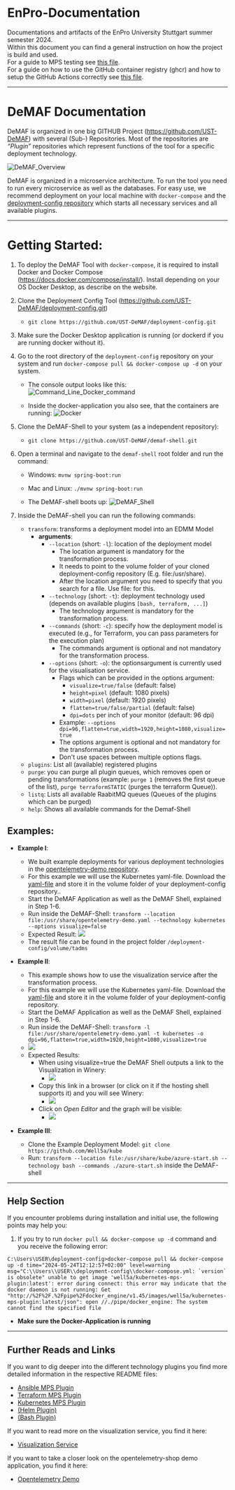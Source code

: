 # EnPro-Documentation
Documentations and artifacts of the EnPro University Stuttgart summer semester 2024.  
Within this document you can find a general instruction on how the project is build and used.  
For a guide to MPS testing see [this file](mps-testing/README.md).  
For a guide on how to use the GitHub container registry (ghcr) and how to setup the GitHub Actions correctly see [this file](ghcr/README.md).

---
# DeMAF Documentation

DeMAF is organized in one big GITHUB Project (https://github.com/UST-DeMAF) with several (Sub-) Repositories. 
Most of the repositories are *“Plugin”* repositories which represent functions of the tool for a specific deployment technology.

![DeMAF_Overview](resources/images/DeMAF_Overview_2.png)

DeMAF is organized in a microservice architecture. To run the tool you need to run every microservice as well as the databases. For easy use, we recommend deployment on your local machine with `docker-compose` and the [deployment-config repository](https://github.com/UST-DeMAF/deployment-config/tree/main) which starts all necessary services and all available plugins.

---

# Getting Started:
1. To deploy the DeMAF Tool with `docker-compose`, it is required to install Docker and Docker Compose (https://docs.docker.com/compose/install/). Install depending on your OS Docker Desktop, as describe on the website.

2. Clone the Deployment Config Tool (https://github.com/UST-DeMAF/deployment-config.git) 
    -	`git clone https://github.com/UST-DeMAF/deployment-config.git`

3. Make sure the Docker Desktop application is running (or dockerd if you are running docker without it).

4. Go to the root directory of the `deployment-config` repository on your system and run `docker-compose pull && docker-compose up -d` on your system.
    - The console output looks like this:
      ![Command_Line_Docker_command](resources/images/docker_compose_pull_docker_compose_compose.jpg)

    - Inside the docker-application you also see, that the containers are running:
      ![Docker](resources/images/docker_container.jpg)

5.	Clone the DeMAF-Shell to your system (as a independent repository):
    - `git clone https://github.com/UST-DeMAF/demaf-shell.git`

6.	Open a terminal and navigate to the `demaf-shell` root folder and run the command: 
    - Windows: `mvnw spring-boot:run`
    - Mac and Linux: `./mvnw spring-boot:run`

    - The DeMAF-shell boots up:
      ![DeMAF_Shell](resources/images/DeMAF_Shell.jpg)
 
7.	Inside the DeMAF-shell you can run the following commands:
    - `transform`: transforms a deployment model into an EDMM Model
      - **arguments**: 
        - `--location` (short: `-l`): location of the deployment model
            -  The location argument is mandatory for the transformation process.
            -  It needs to point to the volume folder of your cloned deployment-config repository (E.g. file:/usr/share).
            -  After the location argument you need to specify that you search for a file. Use file: for this.
        - `--technology` (short: `-t`): deployment technology used (depends on available plugins `[bash, terraform, ...]`)
            -  The technology argument is mandatory for the transformation process.
        - `--commands` (short: `-c`): specify how the deployment model is executed (e.g., for Terraform, you can pass parameters for the execution plan)
            - The commands argument is optional and not mandatory for the transformation process.
        - `--options` (short: `-o`):  the optionsargument is currently used for the visualisation service.
            - Flags which can be provided in the options argument:
              - `visualize=true/false` (default: false)
              - `height=pixel` (default: 1080 pixels)
              - `width=pixel` (default: 1920 pixels)
              - `flatten=true/false/partial` (default: false)
              - `dpi=dots` per inch of your monitor (default: 96 dpi)
            - Example: `--options dpi=96,flatten=true,width=1920,height=1080,visualize=true`
            - The options argument is optional and not mandatory for the transformation process.
            - Don't use spaces between multiple options flags.
    - `plugins`: List all (available) registered plugins
    - `purge`: you can purge all plugin queues, which removes open or pending transformations (example: `purge 1` (removes the first queue of the list), `purge terraformSTATIC` (purges the terraform Queue)).
    - `listq`: Lists all available RaabitMQ queues (Queues of the plugins which can be purged)
    - `help`: Shows all available commands for the Demaf-Shell
## Examples:
* **Example I**:
    * We built example deployments for various deployment technologies in the [opentelemetry-demo repository](https://github.com/UST-DeMAF/opentelemetry-demo/tree/main).
    * For this example we will use the Kubernetes yaml-file. Download the [yaml-file](https://github.com/UST-DeMAF/opentelemetry-demo/blob/main/kubernetes/opentelemetry-demo.yaml) and store it in the volume folder of your deployment-config repository..
    * Start the DeMAF Application as well as the DeMAF Shell, explained in Step 1-6.
    * Run inside the DeMAF-Shell: ```transform --location file:/usr/share/opentelemetry-demo.yaml --technology kubernetes --options visualize=false```
    * Expected Result:
      ![](resources/images/result_ex1.png)
    * The result file can be found in the project folder `/deployment-config/volume/tadms`
    
 * **Example II**:
     * This example shows how to use the visualization service after the transformation process.
     * For this example we will use the Kubernetes yaml-file. Download the [yaml-file](https://github.com/UST-DeMAF/opentelemetry-demo/blob/main/kubernetes/opentelemetry-demo.yaml) and store it in the volume folder of your deployment-config repository.
     * Start the DeMAF Application as well as the DeMAF Shell, explained in Step 1-6.
     * Run inside the DeMAF-Shell: ```transform -l file:/usr/share/opentelemetry-demo.yaml -t kubernetes -o dpi=96,flatten=true,width=1920,height=1080,visualize=true```
     * ![](resources/images/demaf_vis.png)
     * Expected Results:
        * When using visualize=true the DeMAF Shell outputs a link to the Visualization in Winery:
             * ![](resources/images/demaf_vis.png)
        * Copy this link in a browser (or click on it if the hosting shell supports it) and you will see Winery:
             * ![](resources/images/winery_open_editor.png)
        * Click on _Open Editor_ and the graph will be visible:
            * ![](resources/images/Winery_graph.png)

* **Example III**:
    * Clone the Example Deployment Model: `git clone https://github.com/Well5a/kube`
    * Run: ```transform --location file:/usr/share/kube/azure-start.sh --technology bash --commands ./azure-start.sh``` inside the DeMAF-shell
      
---
## Help Section
If you encounter problems during installation and initial use, the following points may help you:

1. If you try to run `docker pull && docker-compose up -d` command and you receive the following error:
  ```log
  C:\Users\USER\deployment-config>docker-compose pull && docker-compose up -d time="2024-05-24T12:12:57+02:00" level=warning msg="C:\\Users\\USER\\deployment-config\\docker-compose.yml: `version` is obsolete" unable to get image 'well5a/kubernetes-mps-plugin:latest': error during connect: this error may indicate that the docker daemon is not running: Get "http://%2F%2F.%2Fpipe%2Fdocker_engine/v1.45/images/well5a/kubernetes-mps-plugin:latest/json": open //./pipe/docker_engine: The system cannot find the specified file
  ```
  - **Make sure the Docker-Application is running**


---
## Further Reads and Links
If you want to dig deeper into the different technology plugins you find more detailed information in the respective README files:
* [Ansible MPS Plugin](https://github.com/UST-DeMAF/ansible-mps-plugin)
* [Terraform MPS Plugin](https://github.com/UST-DeMAF/terraform-mps-plugin)
* [Kubernetes MPS Plugin](https://github.com/UST-DeMAF/kubernetes-mps-plugin)
* [(Helm Plugin)](https://github.com/UST-DeMAF/helm-plugin)
* [(Bash Plugin)](https://github.com/UST-DeMAF/bash-plugin)

If you want to read more on the visualization service, you find it here:
* [Visualization Service](https://github.com/UST-DeMAF/visualization-service)

If you want to take a closer look on the opentelemetry-shop demo application, you find it here:
* [Opentelemetry Demo](https://github.com/UST-DeMAF/opentelemetry-demo)